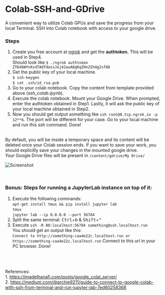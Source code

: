 # Colab-SSH-and-GDrive
A convenient way to utilize Colab GPUs and save the progress from your local Terminal. SSH into Colab notebook with access to your google drive. 


### Steps
1. Create you free account at [ngrok](https://ngrok.com) and get the **authtoken.** This will be used in Step4.<br>
Should look like `$ ./ngrok authtoken ZT64bWYnXsdTAdfdassJej42auAQqKqZHn2Sh4g2sfAD`
2. Get the public key of your local machine. <br>
`$ ssh-keygen`<br>
`$ cat .ssh/id_rsa.pub`
3. Go to your colab notebook. Copy the content from template provided above (*ssh_colab.ipynb*).
4. Execute the colab notebook. Mount your Google Drive. When prompted, enter the authtoken obtained in Step1. Lastly, it will ask the public key of your local machine obtained in Step2.
5. Now you should get output something like `ssh root@0.tcp.ngrok.io -p 12**6`. The port will be different for your case. Go to your local machine and run this ssh command. Done!

<br>By default, you will be inside a temporary space and its content will be deleted once your Colab session ends. If you want to save your work, you should explicitly save your changes in the mounted google drive.
<br>Your Google Drive files will be present in `/content/gdrive/My Drive/` <br>


![Screenshot](https://github.com/vdivakar/Colab-SSH-and-GDrive/blob/master/Terminal_img.png)

<br>

### Bonus: Steps for running a JupyterLab instance on top of it:<br>
1. Execute the following commands:<br>
```apt-get install tmux && pip install jupyter lab``` <br>
```tmux```<br>
`jupyter lab --ip 0.0.0.0 --port 56784`
2. Split the same terminal: <kbd>Ctrl</kbd>+<kbd>b</kbd> & <kbd>Shift</kbd>+<kbd>"</kbd>
3. Execute `ssh -R 80:localhost:56784 something@ssh.localhost.run` <br>
You should get an output like this:<br>
`Connect to http://something-caa4e22c.localhost.run or https://something-caa4e22c.localhost.run`
Connect to this url in your PC browser. Done!

<br><br><br>
References:<br>
	1. https://imadelhanafi.com/posts/google_colal_server/<br>
	2. https://medium.com/@archie9211/guide-to-connect-to-google-colab-with-ssh-from-terminal-and-run-jupyter-lab-7ed60258368 <br>
